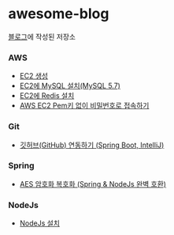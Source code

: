 # awesome-blog

[블로그](https://ssoop.tistory.com/)에 작성된 저장소

### AWS
- [EC2 생성](https://github.com/ssoop-yoon/awesome-blog/tree/main/Cloud/AWS/EC2_%EC%83%9D%EC%84%B1)
- [EC2에 MySQL 설치(MySQL 5.7)](https://github.com/ssoop-yoon/awesome-blog/tree/main/Cloud/AWS/EC2%EC%97%90_MySQL_%EC%84%A4%EC%B9%98(MySQL5_7))
- [EC2에 Redis 설치](https://github.com/ssoop-yoon/awesome-blog/tree/main/Cloud/AWS/EC2%EC%97%90_Redis_%EC%84%A4%EC%B9%98)
- [AWS EC2 Pem키 없이 비밀번호로 접속하기](https://github.com/ssoop-yoon/awesome-blog/tree/main/Cloud/AWS/EC2_pem%ED%82%A4_%EC%97%86%EC%9D%B4_%EB%B9%84%EB%B0%80%EB%B2%88%ED%98%B8%EB%A1%9C_%EC%A0%91%EC%86%8D%ED%95%98%EA%B8%B0)

### Git
- [깃허브(GitHub) 연동하기 (Spring Boot, IntelliJ)](https://github.com/ssoop-yoon/awesome-blog/tree/main/Git/GitHub_%EC%97%B0%EB%8F%99)

### Spring
- [AES 암호화 복호화 (Spring & NodeJs 완벽 호환)](https://github.com/ssoop-yoon/awesome-blog/tree/main/Spring/AesUtil)

### NodeJs
- [NodeJs 설치](https://github.com/ssoop-yoon/awesome-blog/tree/main/NodeJs/NodeJs_Install)

